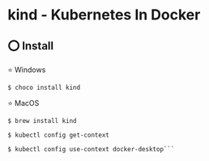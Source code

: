 # kind - Kubernetes In Docker


## :o: Install

:star: Windows

```
$ choco install kind
```

:star: MacOS

```
$ brew install kind
```

```
$ kubectl config get-context
```

```
$ kubectl config use-context docker-desktop```
```
